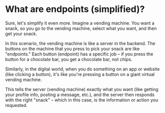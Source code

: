 # What are endpoints (simplified)?

Sure, let's simplify it even more. Imagine a vending machine. You want a snack, so you go to the vending machine, select what you want, and then get your snack.

In this scenario, the vending machine is like a server in the backend. The buttons on the machine that you press to pick your snack are like "endpoints." Each button (endpoint) has a specific job – if you press the button for a chocolate bar, you get a chocolate bar, not chips.

Similarly, in the digital world, when you do something on an app or website (like clicking a button), it's like you're pressing a button on a giant virtual vending machine. 

This tells the server (vending machine) exactly what you want (like getting your profile info, posting a message, etc.), and the server then responds with the right "snack" – which in this case, is the information or action you requested.


